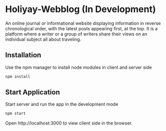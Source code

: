 # Holiyay-Webblog (In Development)

An online journal or informational website displaying information in reverse chronological order, with the
latest posts appearing first, at the top. It is a platform where a writer or a group of writers share their views on an
individual subject all about traveling.

## Installation

Use the npm manager to install node modules in client and server side

```bash
npm install
```

## Start Application

Start server and run the app in the development mode

```bash
npm start
```

Open http://localhost:3000 to view client side in the browser.
